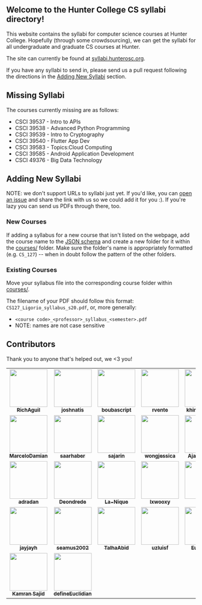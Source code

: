 ## Welcome to the Hunter College CS syllabi directory!

This website contains the syllabi for computer science courses at Hunter College. Hopefully (through some crowdsourcing), we can get the syllabi for all undergraduate and graduate CS courses at Hunter.

The site can currently be found at [syllabi.hunterosc.org](http://syllabi.hunterosc.org).

If you have any syllabi to send in, please send us a pull request following the directions in the [Adding New Syllabi](#adding-new-syllabi) section.
 
## Missing Syllabi

The courses currently missing are as follows:

* CSCI 39537 - Intro to APIs
* CSCI 39538 - Advanced Python Programming
* CSCI 39539 - Intro to Cryptography
* CSCI 39540 - Flutter App Dev
* CSCI 39583 - Topics:Cloud Computing
* CSCI 39585 - Android Application Development
* CSCI 49376 - Big Data Technology

## Adding New Syllabi

NOTE: we don't support URLs to syllabi just yet. If you'd like, you can [open an issue](https://github.com/Hunter-Open-Source-Club/HunterCS_CourseSyllabi/issues/new?title=Syllabus%3A%20CS101%20-%20Intro%20to%20Foo&body=Share%20a%20URL%2C%20upload%20a%20PDF%2C%20say%20hello%2C%20etc...) and share the link with us so we could add it for you :). If you're lazy you can send us PDFs through there, too.

### New Courses
If adding a syllabus for a new course that isn't listed on the webpage, add the course name to the [JSON schema](./_data/map.json) and create a new folder for it within the [courses/](./assets/courses) folder. Make sure the folder's name is appropriately formatted (e.g. `CS_127`) -- when in doubt follow the pattern of the other folders.

### Existing Courses
Move your syllabus file into the corresponding course folder within [courses/](./assets/courses).

The filename of your PDF should follow this format: `CS127_Ligorio_syllabus_s20.pdf`, or, more generally:
* `<course code>_<professor>_syllabus_<semester>.pdf`
* NOTE: names are not case sensitive

## Contributors

Thank you to anyone that's helped out, we <3 you!

<table>
	<tr>
		<td align="center">
			<a href="https://github.com/RichAguil">
				<img src="https://avatars1.githubusercontent.com/u/24883474?s=460&u=3eaf29f201e0273fa51392990358f92265cc32eb&v=4" width="100px;" alt=""/><br>
				<sub><b>RichAguil</b></sub>
			</a><br>
		</td>
		<td align="center">
			<a href="https://github.com/joshnatis">
				<img src="https://avatars2.githubusercontent.com/u/31445542?s=460&u=109df00292a0c58a57bfcb0024f01fe4ca8141fb&v=4" width="100px;" alt=""/><br>
				<sub><b>joshnatis</b></sub>
			</a><br>
		</td>
		<td align="center">
			<a href="https://github.com/boubascript">
				<img src="https://avatars3.githubusercontent.com/u/31722784?s=400&u=8a409ca260e7856cd9e7a0a10a98b718eea937ea&v=4" width="100px;" alt=""/><br>
				<sub><b>boubascript</b></sub>
			</a><br>
		</td>
		<td align="center">
			<a href="https://github.com/rvente">
				<img src="https://avatars1.githubusercontent.com/u/21066644?s=460&u=7f99b16845b8582df05e395ca5ddc024486969f6&v=4" width="100px;" alt=""/><br>
				<sub><b>rvente</b></sub>
			</a><br>
		</td>
		<td align="center">
			<a href="https://github.com/khinshankhan">
				<img src="https://avatars2.githubusercontent.com/u/22206867?s=460&u=6976a13e1988144b1b1440d576b885a02a263847&v=4" width="100px;" alt=""/><br>
				<sub><b>khinshankhan</b></sub>
			</a><br>
		</td>
		<td align="center">
			<a href="https://github.com/ChacaPatrick">
				<img src="https://avatars1.githubusercontent.com/u/40473502?s=460&v=4" width="100px;" alt=""/><br>
				<sub><b>ChacaPatrick</b></sub>
			</a><br>
		</td>
		<td align="center">
			<a href="https://github.com/robbyoconnor">
				<img src="https://avatars2.githubusercontent.com/u/23088?s=460&u=02ba9a74c1af03782b6faf1dc5abee1ce635dc1b&v=4" width="100px;" alt=""/><br>
				<sub><b>robbyoconnor</b></sub>
			</a><br>
		</td>
	</tr>
	<tr>
		<td align="center">
			<a href="https://github.com/MarceloDamian">
				<img src="https://avatars3.githubusercontent.com/u/60354250?s=460&v=4" width="100px;" alt=""/><br>
				<sub><b>MarceloDamian</b></sub>
			</a><br>
		</td>
		<td align="center">
			<a href="https://github.com/saarhaber">
				<img src="https://avatars0.githubusercontent.com/u/37675905?s=460&u=95ea9fb4287ce3cbb05ac29ab3aa85af6e8e761d&v=4" width="100px;" alt=""/><br>
				<sub><b>saarhaber</b></sub>
			</a><br>
		</td>
		<td align="center">
			<a href="https://github.com/sajarin">
				<img src="https://avatars3.githubusercontent.com/u/15092743?s=460&u=2f82f1c0850e51f6e682e11039e83bba8f11a33a&v=4" width="100px;" alt=""/><br>
				<sub><b>sajarin</b></sub>
			</a><br>
		</td>
		<td align="center">
			<a href="https://github.com/wongjessica">
				<img src="https://avatars2.githubusercontent.com/u/39626651?s=460&u=7290591317f209400c83192fa53a510899d2f49b&v=4" width="100px;" alt=""/><br>
				<sub><b>wongjessica</b></sub>
			</a><br>
		</td>
		<td align="center">
			<a href="https://github.com/AjaniStewart">
				<img src="https://avatars2.githubusercontent.com/u/20689354?s=460&u=5be7d70179ddae10b76234ced49a7e36b5d449e3&v=4" width="100px;" alt=""/><br>
				<sub><b>AjaniStewart</b></sub>
			</a><br>
		</td>
		<td align="center">
			<a href="https://github.com/lohs">
				<img src="https://avatars0.githubusercontent.com/u/55119191?s=400&v=4" width="100px;" alt=""/><br>
				<sub><b>lohs</b></sub>
			</a><br>
		</td>
		<td align="center">
			<a href="https://github.com/ShihabIslam789">
				<img src="https://avatars2.githubusercontent.com/u/56773545?s=460&v=4" width="100px;" alt=""/><br>
				<sub><b>ShihabIslam789</b></sub>
			</a><br>
		</td>
	</tr>
	<tr>
		<td align="center">
			<a href="https://github.com/adradan/">
				<img src="https://avatars1.githubusercontent.com/u/22109143?s=460&v=4" width="100px;" alt=""/><br>
				<sub><b>adradan</b></sub>
			</a><br>
		</td>
		<td align="center">
			<a href="https://github.com/Deondrede">
				<img src="https://avatars3.githubusercontent.com/u/38331348?s=460&u=909336265bd57b9f533b6c2ff43c91b85caa7a6e&v=4" width="100px;" alt=""/><br>
				<sub><b>Deondrede</b></sub>
			</a><br>
		</td>
		<td align="center">
			<a href="https://github.com/La-Nique">
				<img src="https://avatars3.githubusercontent.com/u/54916166?s=400&u=8f3948009f1dfb021c87efe7494728fe9d580d58&v=4" width="100px;" alt=""/><br>
				<sub><b>La-Nique</b></sub>
			</a><br>
		</td>
		<td align="center">
			<a href="https://github.com/lxwooxy">
				<img src="https://avatars.githubusercontent.com/u/69057359?v=4" width="100px;" alt=""/><br>
				<sub><b>lxwooxy</b></sub>
			</a><br>
		</td>
		<td align="center">
			<a href="https://github.com/V993">
				<img src="https://avatars.githubusercontent.com/u/47122021?v=4" width="100px;" alt=""/><br>
				<sub><b>V993</b></sub>
			</a><br>
		</td>
		<td align="center">
			<a href="https://github.com/Lupercio421">
				<img src="https://avatars.githubusercontent.com/u/41970268?v=4" width="100px;" alt=""/><br>
				<sub><b>Lupercio421</b></sub>
			</a><br>
		</td>
		<td align="center">
			<a href="https://github.com/KamilSachryn">
				<img src="https://avatars.githubusercontent.com/u/41388133?v=4" width="100px;" alt=""/><br>
				<sub><b>KamilSachryn</b></sub>
			</a><br>
		</td>
	</tr>
	<tr>
		<td align="center">
			<a href="https://github.com/jayjayh">
				<img src="https://avatars.githubusercontent.com/u/26288542?v=4" width="100px;" alt=""/><br>
				<sub><b>jayjayh</b></sub>
			</a><br>
		</td>
		<td align="center">
			<a href="https://github.com/seamus2002/">
				<img src="https://avatars.githubusercontent.com/u/72629167?v=4" width="100px;" alt=""/><br>
				<sub><b>seamus2002</b></sub>
			</a><br>
		</td>
		<td align="center">
			<a href="https://github.com/Talhaabid">
				<img src="https://avatars.githubusercontent.com/u/15316071?v=4" width="100px;" alt=""/><br>
				<sub><b>TalhaAbid</b></sub>
			</a><br>
		</td>
		<td align="center">
			<a href="https://gitlab.com/uzluisf">
				<img src="https://gitlab.com/uploads/-/system/user/avatar/2474912/avatar.png" width="100px;" alt=""/><br>
				<sub><b>uzluisf</b></sub>
			</a><br>
		</td>
		<td align="center">
			<a href="https://www.linkedin.com/in/unis-ing">
				<img src="https://static-exp1.licdn.com/sc/h/244xhbkr7g40x6bsu4gi6q4ry" width="100px;" alt=""/><br>
				<sub><b>Eunice Ng</b></sub>
			</a><br>
		</td>
		<td align="center">
			<a href="https://github.com/ashfaku">
				<img src="https://avatars.githubusercontent.com/u/83651159?v=4" width="100px;" alt=""/><br>
				<sub><b>ashfaku</b></sub>
			</a><br>
		</td>
		<td align="center">
			<a href="https://github.com/neil-kuldip">
				<img src="https://avatars.githubusercontent.com/u/56613674?v=4" width="100px;" alt=""/><br>
				<sub><b>neil-kuldip</b></sub>
			</a><br>
		</td>
	</tr>
	<tr>
		<td align="center">
			<a href="https://github.com/kamran-sajid">
				<img src="https://avatars.githubusercontent.com/u/95146449?v=4" width="100px;" alt=""/><br>
				<sub><b>Kamran Sajid</b></sub>
			</a><br>
		</td>
		<td align="center">
			<a href="https://github.com/defineEuclidian">
				<img src="https://avatars.githubusercontent.com/u/56561858?v=4" width="100px;" alt=""/><br>
				<sub><b>defineEuclidian</b></sub>
			</a><br>
		</td>
	</tr>
</table>
